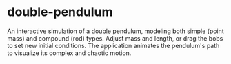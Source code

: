 # double-pendulum
An interactive simulation of a double pendulum, modeling both simple (point mass) and compound (rod) types. Adjust mass and length, or drag the bobs to set new initial conditions. The application animates the pendulum's path to visualize its complex and chaotic motion.
